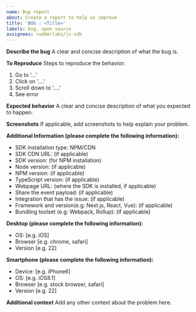 ```yaml
---
name: Bug report
about: Create a report to help us improve
title: 'BUG : <Title>'
labels: bug, open source
assignees: rudderlabs/js-sdk
---
```


**Describe the bug**
A clear and concise description of what the bug is.

**To Reproduce**
Steps to reproduce the behavior:

1. Go to '...'
2. Click on '....'
3. Scroll down to '....'
4. See error

**Expected behavior**
A clear and concise description of what you expected to happen.

**Screenshots**
If applicable, add screenshots to help explain your problem.

**Additional Information (please complete the following information):**

- SDK installation type: NPM/CDN
- SDK CDN URL: (if applicable)
- SDK version: (for NPM installation)
- Node version: (if applicable)
- NPM version: (if applicable)
- TypeScript version: (if applicable)
- Webpage URL: (where the SDK is installed, if applicable)
- Share the event payload: (if applicable)
- Integration that has the issue: (if applicable)
- Framework and version(e.g: Next.js, React, Vue): (if applicable)
- Bundling toolset (e.g: Webpack, Rollup): (if applicable)

**Desktop (please complete the following information):**

- OS: [e.g. iOS]
- Browser [e.g. chrome, safari]
- Version [e.g. 22]

**Smartphone (please complete the following information):**

- Device: [e.g. iPhone6]
- OS: [e.g. iOS8.1]
- Browser [e.g. stock browser, safari]
- Version [e.g. 22]

**Additional context**
Add any other context about the problem here.

